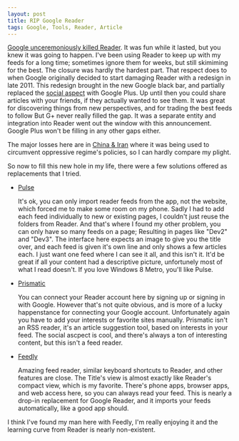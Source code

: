 ```yaml
---
layout: post
title: RIP Google Reader
tags: Google, Tools, Reader, Article
---
```


[Google unceremoniously killed Reader](http://googleblog.blogspot.com/2013/03/a-second-spring-of-cleaning.html). 
It was fun while it lasted, but you knew it was going to happen. 
I've been using Reader to keep up with my feeds for a long time; sometimes ignore them for weeks, but still skimiming for the best. 
The closure was hardly the hardest part. 
That respect does to when Google originally decided to start damaging Reader with a redesign in late 2011. 
This redesign brought in the new Google black bar, and partially replaced the [social aspect](http://www.buzzfeed.com/robf4/googles-lost-social-network) with Google Plus. 
Up until then you could share articles with your friends, if they actually wanted to see them.
It was great for discovering things from new perspectives, and for trading the best feeds to follow But G+ never really filled the gap. 
It was a separate entity and integration into Reader went out the window with this announcement.
Google Plus won't be filling in any other gaps either.

The major losses here are in [China &amp; Iran](http://www.techdirt.com/articles/20130314/08462522321/unintended-consequences-google-reader-shutdown-losing-key-tool-to-get-around-censored-internet-iran-china.shtml)
where it was being used to circumvent oppressive regime's policies, so I can hardly compare my plight.

So now to fill this new hole in my life, there were a few solutions offered as replacements that I tried.

* [Pulse](http://pulse.me)

   It's ok, you can only import reader feeds from the app, not the website, which forced me to make some room on my phone. 
   Sadly I had to add each feed individually to new or existing pages, I couldn't just reuse the folders from Reader.
   And that's where I found my other problem, you can only have so many feeds on a page; Resulting in pages like "Dev2" and "Dev3".
   The interface here expects an image to give you the title over, and each feed is given it's own line and only shows a few articles each. 
   I just want one feed where I can see it all, and this isn't it. 
   It'd be great if all your content had a descriptive picture, unfortunely most of what I read doesn't.
   If you love Windows 8 Metro, you'll like Pulse.
* [Prismatic](http://getprismatic.com)

   You can connect your Reader account here by signing up or signing in with Google.
   However that's not quite obvious, and is more of a lucky happenstance for connecting your Google account.
   Unfortunately again you have to add your interests or favorite sites manually.
   Prismatic isn't an RSS reader, it's an article suggestion tool, based on interests in your feed. 
   The social ascpect is cool, and there's always a ton of interesting content, but this isn't a feed reader.
* [Feedly](http://www.feedly.com/)

   Amazing feed reader, similar keyboard shortcuts to Reader, and other features are close.
   The Title's view is almost exactly like Reader's compact view, which is my favorite.
   There's phone apps, browser apps, and web access here, so you can always read your feed.
   This is nearly a drop-in replacement for Google Reader, and it imports your feeds automatically, like a good app should.

I think I've found my man here with Feedly, I'm really enjoying it and the learning curve from Reader is nearly non-existent.

